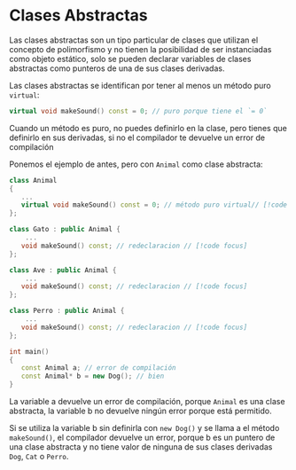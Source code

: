 # Clases Abstractas

Las clases abstractas son un tipo particular de clases que utilizan el concepto de polimorfismo y no tienen la posibilidad de ser instanciadas como objeto estático, solo se pueden declarar variables de clases abstractas como punteros de una de sus clases derivadas.

Las clases abstractas se identifican por tener al menos un método puro `virtual`:
```cpp
virtual void makeSound() const = 0; // puro porque tiene el `= 0`
```
Cuando un método es puro, no puedes definirlo en la clase, pero tienes que definirlo en sus derivadas, si no el compilador te devuelve un error de compilación

Ponemos el ejemplo de antes, pero con `Animal` como clase abstracta:
```cpp
class Animal
{
   ...
   virtual void makeSound() const = 0; // método puro virtual// [!code focus]
};

class Gato : public Animal {
	...
   void makeSound() const; // redeclaracion // [!code focus]
};

class Ave : public Animal {
	...
   void makeSound() const; // redeclaracion // [!code focus]
};

class Perro : public Animal {
	...
   void makeSound() const; // redeclaracion // [!code focus]
};
```
```cpp
int main()
{
   const Animal a; // error de compilación
   const Animal* b = new Dog(); // bien
}
```
La variable a devuelve un error de compilación, porque `Animal` es una clase abstracta, la variable b no devuelve ningún error porque está permitido.

Si se utiliza la variable b sin definirla con `new Dog()` y se llama a el método `makeSound()`, el compilador devuelve un error, porque b es un puntero de una clase abstracta y no tiene valor de ninguna de sus clases derivadas `Dog`, `Cat` o `Perro`.